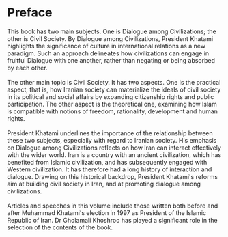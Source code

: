 Preface
=======

This book has two main subjects. One is Dialogue among Civilizations;
the other is Civil Society. By Dialogue among Civilizations, President
Khatami highlights the significance of culture in international
relations as a new paradigm. Such an approach delineates how
civilizations can engage in fruitful Dialogue with one another, rather
than negating or being absorbed by each other.  
    
 The other main topic is Civil Society. It has two aspects. One is the
practical aspect, that is, how Iranian society can materialize the
ideals of civil society in its political and social affairs by expanding
citizenship rights and public participation. The other aspect is the
theoretical one, examining how Islam is compatible with notions of
freedom, rationality, development and human rights.  
    
 President Khatami underlines the importance of the relationship between
these two subjects, especially with regard to Iranian society. His
emphasis on Dialogue among Civilizations reflects on how Iran can
interact effectively with the wider world. Iran is a country with an
ancient civilization, which has benefited from Islamic civilization, and
has subsequently engaged with Western civilization. It has therefore had
a long history of interaction and dialogue. Drawing on this historical
backdrop, President Khatami's reforms aim at building civil society in
Iran, and at promoting dialogue among civilizations.  
    
 Articles and speeches in this volume include those written both before
and after Muhammad Khatami's election in 1997 as President of the
Islamic Republic of Iran. Dr Gholamali Khoshroo has played a significant
role in the selection of the contents of the book.  
  


